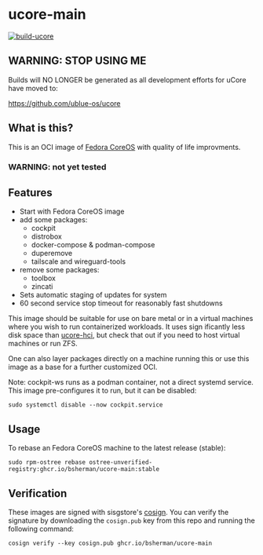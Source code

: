 # ucore-main

[![build-ucore](https://github.com/bsherman/ucore-main/actions/workflows/build.yml/badge.svg)](https://github.com/bsherman/ucore-main/actions/workflows/build.yml)

## WARNING: STOP USING ME

Builds will NO LONGER be generated as all development efforts for uCore have moved to:

https://github.com/ublue-os/ucore



## What is this?

This is an OCI image of [Fedora CoreOS](https://getfedora.org/coreos/) with quality of life improvments.

### WARNING: not yet tested

## Features

- Start with Fedora CoreOS image
- add some packages:
  - cockpit
  - distrobox
  - docker-compose & podman-compose
  - duperemove
  - tailscale and wireguard-tools
- remove some packages:
  - toolbox
  - zincati
- Sets automatic staging of updates for system
- 60 second service stop timeout for reasonably fast shutdowns

This image should be suitable for use on bare metal or in a virtual machines where you wish to run containerized workloads. It uses sign
ificantly less disk space than [ucore-hci](https://github.com/bsherman/ucore-hci), but check that out if you need to host virtual machines or run ZFS.

One can also layer packages directly on a machine running this or use this image as a base for a further customized OCI.

Note: cockpit-ws runs as a podman container, not a direct systemd service. This image pre-configures it to run, but it can be disabled:

    sudo systemctl disable --now cockpit.service


## Usage

To rebase an Fedora CoreOS machine to the latest release (stable):

    sudo rpm-ostree rebase ostree-unverified-registry:ghcr.io/bsherman/ucore-main:stable

  
## Verification

These images are signed with sisgstore's [cosign](https://docs.sigstore.dev/cosign/overview/). You can verify the signature by downloading the `cosign.pub` key from this repo and running the following command:

    cosign verify --key cosign.pub ghcr.io/bsherman/ucore-main
